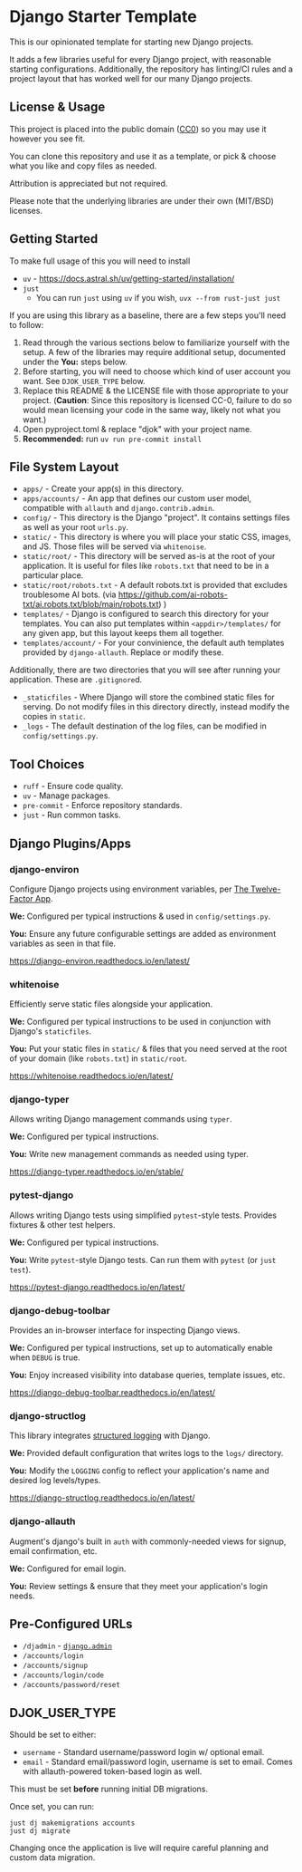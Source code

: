 # Django Starter Template

This is our opinionated template for starting new Django projects.

It adds a few libraries useful for every Django project, with reasonable starting configurations.
Additionally, the repository has linting/CI rules and a project layout that has worked well for our many Django projects.

## License & Usage

This project is placed into the public domain ([CC0](https://creativecommons.org/public-domain/cc0/)) so you may use it however you see fit.

You can clone this repository and use it as a template, or pick & choose what you like and copy files as needed.

Attribution is appreciated but not required.

Please note that the underlying libraries are under their own (MIT/BSD) licenses.

## Getting Started

To make full usage of this you will need to install

- `uv` - <https://docs.astral.sh/uv/getting-started/installation/>
- `just`
   - You can run `just` using `uv` if you wish, `uvx --from rust-just just`


If you are using this library as a baseline, there are a few steps you'll need to follow:

1. Read through the various sections below to familiarize yourself with the setup.
   A few of the libraries may require additional setup, documented under the **You:** steps below.
2. Before starting, you will need to choose which kind of user account you want. See `DJOK_USER_TYPE` below.
3. Replace this README & the LICENSE file with those appropriate to your project.
   (**Caution**: Since this repository is licensed CC-0, failure to do so would mean licensing your code in the same way, likely not what you want.)
4. Open pyproject.toml & replace "djok" with your project name.
5. **Recommended:** run `uv run pre-commit install`

## File System Layout

- `apps/` - Create your app(s) in this directory.
- `apps/accounts/` - An app that defines our custom user model, compatible with `allauth` and `django.contrib.admin`.
- `config/` - This directory is the Django "project". It contains settings files as well as your root `urls.py`.
- `static/` - This directory is where you will place your static CSS, images, and JS. Those files will be served via `whitenoise`.
- `static/root/` - This directory will be served as-is at the root of your application. It is useful for files like `robots.txt` that need to be in a particular place.
- `static/root/robots.txt` - A default robots.txt is provided that excludes troublesome AI bots. (via https://github.com/ai-robots-txt/ai.robots.txt/blob/main/robots.txt)
)
- `templates/` - Django is configured to search this directory for your templates. You can also put templates within `<appdir>/templates/` for any given app, but this layout keeps them all together.
- `templates/account/` - For your convinience, the default auth templates provided by `django-allauth`. Replace or modify these.

Additionally, there are two directories that you will see after running your application. These are `.gitignore`d.

- `_staticfiles` - Where Django will store the combined static files for serving. Do not modify files in this directory directly, instead modify the copies in `static`.
- `_logs` - The default destination of the log files, can be modified in `config/settings.py`.

## Tool Choices

- `ruff` - Ensure code quality.
- `uv` - Manage packages.
- `pre-commit` - Enforce repository standards.
- `just` - Run common tasks.

## Django Plugins/Apps

### django-environ

Configure Django projects using environment variables, per [The Twelve-Factor App](https://www.12factor.net).

**We:** Configured per typical instructions & used in `config/settings.py`.

**You:** Ensure any future configurable settings are added as environment variables as seen in that file.

<https://django-environ.readthedocs.io/en/latest/>

### whitenoise

Efficiently serve static files alongside your application.

**We:** Configured per typical instructions to be used in conjunction with Django's `staticfiles`.

**You:** Put your static files in `static/` & files that you need served at the root of your domain (like `robots.txt`) in `static/root`.

<https://whitenoise.readthedocs.io/en/latest/>

### django-typer

Allows writing Django management commands using `typer`.

**We:** Configured per typical instructions.

**You:** Write new management commands as needed using typer.

<https://django-typer.readthedocs.io/en/stable/>

### pytest-django

Allows writing Django tests using simplified `pytest`-style tests. Provides fixtures & other test helpers.

**We:** Configured per typical instructions.

**You:** Write `pytest`-style Django tests. Can run them with `pytest` (or `just test`).

<https://pytest-django.readthedocs.io/en/latest/>

### django-debug-toolbar

Provides an in-browser interface for inspecting Django views.

**We:** Configured per typical instructions, set up to automatically enable when `DEBUG` is true.

**You:** Enjoy increased visibility into database queries, template issues, etc.

<https://django-debug-toolbar.readthedocs.io/en/latest/>

### django-structlog

This library integrates [structured logging](https://www.structlog.org/en/stable/) with Django.

**We:** Provided default configuration that writes logs to the `logs/` directory.

**You:** Modify the `LOGGING` config to reflect your application's name and desired log levels/types.

<https://django-structlog.readthedocs.io/en/latest/>

### django-allauth

Augment's django's built in `auth` with commonly-needed views for signup, email confirmation, etc.

**We:** Configured for email login.

**You:** Review settings & ensure that they meet your application's login needs.

## Pre-Configured URLs

- `/djadmin` - [`django.admin`](https://docs.djangoproject.com/en/5.2/ref/contrib/admin/)
- `/accounts/login`
- `/accounts/signup`
- `/accounts/login/code`
- `/accounts/password/reset`

## DJOK_USER_TYPE

Should be set to either:

- `username` - Standard username/password login w/ optional email.
- `email` - Standard email/password login, username is set to email.
            Comes with allauth-powered token-based login as well.

This must be set **before** running initial DB migrations.

Once set, you can run:

```shell
just dj makemigrations accounts
just dj migrate
```

Changing once the application is live will require careful planning and custom data migration.

<!--
Adding New Types:

rm db.sqlite3
rm -rf apps/accounts/migrations/

just createsuperuser
# visit https://localhost:8000/djadmin/ & login
# visit https://localhost:8000/accounts/logout/
# visit https://localhost:8000/accounts/signup/
# visit https://localhost:8000/accounts/logout/
# visit https://localhost:8000/accounts/login/
-->
